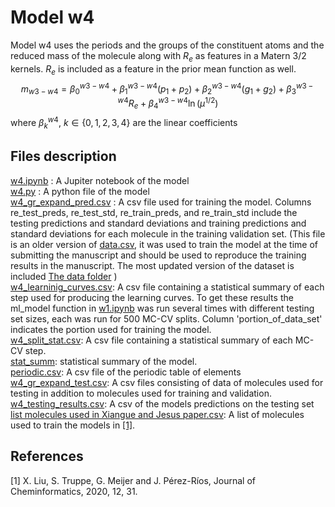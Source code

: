 # Model w4
 Model w4 uses the periods and the groups of the constituent atoms and the reduced mass of the molecule along with $R_e$ as features in a Matern 3/2 kernels. $R_e$ is included as a feature in the prior mean function as well.
$$m_{w3-w4} = \beta_0^{w3-w4}+\beta_1^{w3-w4}(p_1+p_2) + \beta_2^{w3-w4}(g_1+g_2) + \beta_3^{w3-w4} R_e +\beta_4^{w3-w4} \ln{(\mu^{1/2})}$$
where $\beta_k^{w4}$, $k \in \{0,1,2,3,4\}$ are the linear coefficients

## Files description 
[w4.ipynb](https://github.com/Mahmoud-Ibrahim-Mamrstein/Spectroscopic-constants-from-atomic-properties/blob/675a7ef80706594b614d08ff2983706efb1f9aab/w4/w4.ipynb) : A Jupiter notebook of the model\
[w4.py](https://github.com/Mahmoud-Ibrahim-Mamrstein/Spectroscopic-constants-from-atomic-properties/blob/675a7ef80706594b614d08ff2983706efb1f9aab/w4/w4.py) : A python file of the model\
[w4_gr_expand_pred.csv](https://github.com/Mahmoud-Ibrahim-Mamrstein/Spectroscopic-constants-from-atomic-properties/blob/675a7ef80706594b614d08ff2983706efb1f9aab/w4/w4_gr_expand_pred.csv) : A csv file used for training the model. Columns re_test_preds, re_test_std, re_train_preds, and re_train_std include the testing predictions and standard deviations and training predictions and standard deviations for each molecule in the training validation set. (This file is an older version of  [data.csv](https://github.com/Mahmoud-Ibrahim-Mamrstein/Spectroscopic-constants-from-atomic-properties/blob/560feedb6e0468d7400730de19a6d2ab31d2adac/data/data.csv), it was used to train the model at the time of submitting the manuscript and should be used to reproduce the training results in the manuscript. The most updated version of the dataset is included [The data folder](https://github.com/Mahmoud-Ibrahim-Mamrstein/Spectroscopic-constants-from-atomic-properties/tree/6ec4a08f434a5dc0ae38345fc155a10db0b5ff49/data) )\
[w4_learninig_curves.csv](https://github.com/Mahmoud-Ibrahim-Mamrstein/Spectroscopic-constants-from-atomic-properties/blob/19d4c9834a2bb9521bcfde277eb46e59ded7ae3a/w4/w4_learning_curves.csv): A csv file containing a statistical summary of each step used for producing the learning curves. To get these results the ml_model function in [w1.ipynb](https://github.com/Mahmoud-Ibrahim-Mamrstein/Spectroscopic-constants-from-atomic-properties/blob/675a7ef80706594b614d08ff2983706efb1f9aab/w4/w4.ipynb) was run several times with different testing set sizes, each was run for 500 MC-CV splits. Column 'portion_of_data_set' indicates the portion used for training the model. \
[w4_split_stat.csv](https://github.com/Mahmoud-Ibrahim-Mamrstein/Spectroscopic-constants-from-atomic-properties/blob/9ba61b3b2dad50f9deddf955f9303b0adc310fae/w4/w4_split_stat.csv): A csv file containing a statistical summary of each MC-CV step.\
[stat_summ](https://github.com/Mahmoud-Ibrahim-Mamrstein/Spectroscopic-constants-from-atomic-properties/blob/b4a0b821ac4d3341ebb8f74178527c816e036641/w4/stat_summ.csv): statistical summary of the model.\
[periodic.csv](https://github.com/Mahmoud-Ibrahim-Mamrstein/Spectroscopic-constants-from-atomic-properties/blob/cb121f56b411820aee8c37a67363ad192c939044/w4/peridic.csv): A csv file of the periodic table of elements\
[w4_gr_expand_test.csv](https://github.com/Mahmoud-Ibrahim-Mamrstein/Spectroscopic-constants-from-atomic-properties/blob/03fb8e821479dfc6c13eb2018370bd2f914d6de6/w4/w4_gr_expand_test.csv): A csv files consisting of data of molecules used for testing in addition to molecules used for training and validation.\
[w4_testing_results.csv](https://github.com/Mahmoud-Ibrahim-Mamrstein/Spectroscopic-constants-from-atomic-properties/blob/1eb8c5f0ff5f28c88635ce23f0bec026340aadbe/w4/w4_testing_results.csv): A csv of the models predictions on the testing set\
[list molecules used in Xiangue and Jesus paper.csv](https://github.com/Mahmoud-Ibrahim-Mamrstein/Spectroscopic-constants-from-atomic-properties/blob/9041f8a5e3190998c0a8db29c5ffac11ad53a9fa/w4/list%20of%20molecules%20used%20in%20Xiangue%20and%20Jesus%20paper.csv): A list of molecules used to train the models in [[1]](#1).

## References
<a id="1">[1]</a> 
X. Liu, S. Truppe, G. Meijer and J. Pérez-Ríos, Journal of
Cheminformatics, 2020, 12, 31.



